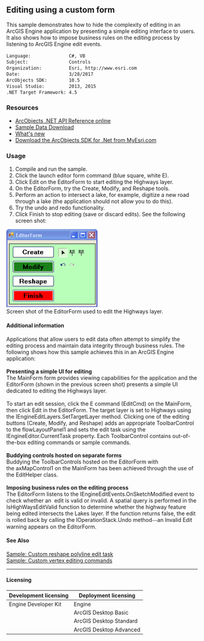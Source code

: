 ## Editing using a custom form

This sample demonstrates how to hide the complexity of editing in an ArcGIS Engine application by presenting a simple editing interface to users. It also shows how to impose business rules on the editing process by listening to ArcGIS Engine edit events.   


<!-- TODO: Fill this section below with metadata about this sample-->
```
Language:              C#, VB
Subject:               Controls
Organization:          Esri, http://www.esri.com
Date:                  3/28/2017
ArcObjects SDK:        10.5
Visual Studio:         2013, 2015
.NET Target Framework: 4.5
```

### Resources

* [ArcObjects .NET API Reference online](http://desktop.arcgis.com/en/arcobjects/latest/net/webframe.htm)  
* [Sample Data Download](../../releases)  
* [What's new](http://desktop.arcgis.com/en/arcobjects/latest/net/webframe.htm#05247c04-bfd9-4e36-ae09-bc6e833c3b14.htm)  
* [Download the ArcObjects SDK for .Net from MyEsri.com](https://my.esri.com/)  

### Usage
1. Compile and run the sample.  
1. Click the launch editor form command (blue square, white E).  
1. Click Edit on the EditorForm to start editing the Highways layer.  
1. On the EditorForm, try the Create, Modify, and Reshape tools.  
1. Perform an action to intersect a lake, for example, digitize a new road through a lake (the application should not allow you to do this).  
1. Try the undo and redo functionality.  
1. Click Finish to stop editing (save or discard edits). See the following screen shot:  



![Screen shot of the EditorForm used to edit the Highways layer.](images/pic1.png)  
Screen shot of the EditorForm used to edit the Highways layer.  


#### Additional information  
<div xmlns="http://www.w3.org/1999/xhtml" xmlns:my="http://schemas.microsoft.com/office/infopath/2003/myXSD/2006-02-10T23:25:53">Applications that allow users to edit data often attempt to simplify the editing process and maintain data integrity through business rules. The following shows how this sample achieves this in an ArcGIS Engine application:</div>  
<div xmlns="http://www.w3.org/1999/xhtml" xmlns:my="http://schemas.microsoft.com/office/infopath/2003/myXSD/2006-02-10T23:25:53"> </div>  
<div xmlns="http://www.w3.org/1999/xhtml" xmlns:my="http://schemas.microsoft.com/office/infopath/2003/myXSD/2006-02-10T23:25:53">
  <strong>Presenting a simple UI for editing</strong>
</div>  
<div xmlns="http://www.w3.org/1999/xhtml" xmlns:my="http://schemas.microsoft.com/office/infopath/2003/myXSD/2006-02-10T23:25:53">The MainForm form provides viewing capabilities for the application and the EditorForm (shown in the previous screen shot) presents a simple UI dedicated to editing the Highways layer.  </div>  
<div xmlns="http://www.w3.org/1999/xhtml" xmlns:my="http://schemas.microsoft.com/office/infopath/2003/myXSD/2006-02-10T23:25:53"> </div>  
<div xmlns="http://www.w3.org/1999/xhtml" xmlns:my="http://schemas.microsoft.com/office/infopath/2003/myXSD/2006-02-10T23:25:53">To start an edit session, click the E command (EditCmd) on the MainForm, then click Edit in the EditorForm. The target layer is set to Highways using the IEngineEditLayers.SetTargetLayer method. Clicking one of the editing buttons (Create, Modify, and Reshape) adds an appropriate ToolbarControl to the flowLayoutPanel1 and sets the edit task using the IEngineEditor.CurrentTask property. Each ToolbarControl contains out-of-the-box editing commands or sample commands.  </div>  
<div xmlns="http://www.w3.org/1999/xhtml" xmlns:my="http://schemas.microsoft.com/office/infopath/2003/myXSD/2006-02-10T23:25:53"> </div>  
<div xmlns="http://www.w3.org/1999/xhtml" xmlns:my="http://schemas.microsoft.com/office/infopath/2003/myXSD/2006-02-10T23:25:53">
  <strong>Buddying controls hosted on separate forms</strong>
</div>  
<div xmlns="http://www.w3.org/1999/xhtml" xmlns:my="http://schemas.microsoft.com/office/infopath/2003/myXSD/2006-02-10T23:25:53">Buddying the ToolbarControls hosted on the EditorForm with the axMapControl1 on the MainForm has been achieved through the use of the EditHelper class.</div>  
<div xmlns="http://www.w3.org/1999/xhtml" xmlns:my="http://schemas.microsoft.com/office/infopath/2003/myXSD/2006-02-10T23:25:53"> </div>  
<div xmlns="http://www.w3.org/1999/xhtml" xmlns:my="http://schemas.microsoft.com/office/infopath/2003/myXSD/2006-02-10T23:25:53">
  <strong>Imposing business rules on the editing process</strong>
</div>  
<div xmlns="http://www.w3.org/1999/xhtml" xmlns:my="http://schemas.microsoft.com/office/infopath/2003/myXSD/2006-02-10T23:25:53">The EditorForm listens to the IEngineEditEvents.OnSketchModified event to check whether an  edit is valid or invalid. A spatial query is performed in the IsHighWaysEditValid function to determine whether the highway feature being edited intersects the Lakes layer. If the function returns false, the edit is rolled back by calling the IOperationStack.Undo method<font face="Verdana">—</font>an Invalid Edit warning appears on the EditorForm.</div>  


#### See Also  
[Sample: Custom reshape polyline edit task](../../../Net/Controls/EditingReshapePolylineEditTask)  
[Sample: Custom vertex editing commands](../../../Net/Controls/EditingVertexCommands)  


---------------------------------

#### Licensing  
| Development licensing | Deployment licensing | 
| ------------- | ------------- | 
| Engine Developer Kit | Engine |  
|  | ArcGIS Desktop Basic |  
|  | ArcGIS Desktop Standard |  
|  | ArcGIS Desktop Advanced |  



